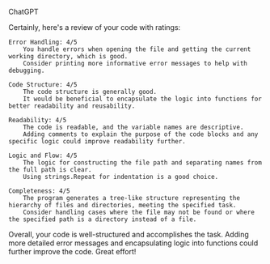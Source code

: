 ChatGPT

Certainly, here's a review of your code with ratings:

    Error Handling: 4/5
        You handle errors when opening the file and getting the current working directory, which is good.
        Consider printing more informative error messages to help with debugging.

    Code Structure: 4/5
        The code structure is generally good.
        It would be beneficial to encapsulate the logic into functions for better readability and reusability.

    Readability: 4/5
        The code is readable, and the variable names are descriptive.
        Adding comments to explain the purpose of the code blocks and any specific logic could improve readability further.

    Logic and Flow: 4/5
        The logic for constructing the file path and separating names from the full path is clear.
        Using strings.Repeat for indentation is a good choice.

    Completeness: 4/5
        The program generates a tree-like structure representing the hierarchy of files and directories, meeting the specified task.
        Consider handling cases where the file may not be found or where the specified path is a directory instead of a file.

Overall, your code is well-structured and accomplishes the task. Adding more detailed error messages and encapsulating logic into functions could further improve the code. Great effort!